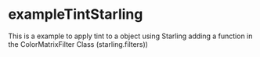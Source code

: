 exampleTintStarling
===================

This is a example to apply tint to a object using Starling adding a function in the ColorMatrixFilter Class (starling.filters))
